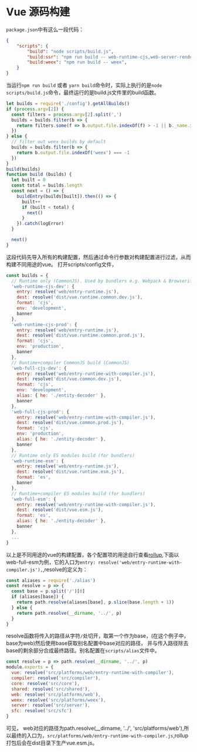 # Vue 源码构建

``package.json``中有这么一段代码：
```json
{
    "scripts": {
        "build": "node scripts/build.js",
        "build:ssr": "npm run build -- web-runtime-cjs,web-server-renderer",
        "build:weex": "npm run build -- weex",
    }
}
```

当运行``npm run build`` 或者 ``yarn build``命令时，实际上执行的是``node scripts/build.js``命令，最终运行的是build.js文件里的build函数。

```javascript
let builds = require('./config').getAllBuilds()
if (process.argv[2]) {
  const filters = process.argv[2].split(',')
  builds = builds.filter(b => {
    return filters.some(f => b.output.file.indexOf(f) > -1 || b._name.indexOf(f) > -1)
  })
} else {
  // filter out weex builds by default
  builds = builds.filter(b => {
    return b.output.file.indexOf('weex') === -1
  })
}
build(builds)
function build (builds) {
  let built = 0
  const total = builds.length
  const next = () => {
    buildEntry(builds[built]).then(() => {
      built++
      if (built < total) {
        next()
      }
    }).catch(logError)
  }

  next()
}
```

这段代码先导入所有的构建配置，然后通过命令行参数对构建配置进行过滤，从而构建不同用途的vue。
打开scripts/config文件，

```javascript
const builds = {
  // Runtime only (CommonJS). Used by bundlers e.g. Webpack & Browserify
  'web-runtime-cjs-dev': {
    entry: resolve('web/entry-runtime.js'),
    dest: resolve('dist/vue.runtime.common.dev.js'),
    format: 'cjs',
    env: 'development',
    banner
  },
  'web-runtime-cjs-prod': {
    entry: resolve('web/entry-runtime.js'),
    dest: resolve('dist/vue.runtime.common.prod.js'),
    format: 'cjs',
    env: 'production',
    banner
  },
  // Runtime+compiler CommonJS build (CommonJS)
  'web-full-cjs-dev': {
    entry: resolve('web/entry-runtime-with-compiler.js'),
    dest: resolve('dist/vue.common.dev.js'),
    format: 'cjs',
    env: 'development',
    alias: { he: './entity-decoder' },
    banner
  },
  'web-full-cjs-prod': {
    entry: resolve('web/entry-runtime-with-compiler.js'),
    dest: resolve('dist/vue.common.prod.js'),
    format: 'cjs',
    env: 'production',
    alias: { he: './entity-decoder' },
    banner
  },
  // Runtime only ES modules build (for bundlers)
  'web-runtime-esm': {
    entry: resolve('web/entry-runtime.js'),
    dest: resolve('dist/vue.runtime.esm.js'),
    format: 'es',
    banner
  },
  // Runtime+compiler ES modules build (for bundlers)
  'web-full-esm': {
    entry: resolve('web/entry-runtime-with-compiler.js'),
    dest: resolve('dist/vue.esm.js'),
    format: 'es',
    alias: { he: './entity-decoder' },
    banner
  },
  ...
}
```

以上是不同用途的vue的构建配置，各个配置项的用途自行查看[rollup](https://rollupjs.org/guide/en/),下面以web-full-esm为例，它的入口为``entry: resolve('web/entry-runtime-with-compiler.js'),``,resolve的定义为：

```javascript
const aliases = require('./alias')
const resolve = p => {
  const base = p.split('/')[0]
  if (aliases[base]) {
    return path.resolve(aliases[base], p.slice(base.length + 1))
  } else {
    return path.resolve(__dirname, '../', p)
  }
}
```

resolve函数将传入的路径从字符``/``处切开，取第一个作为base，(在这个例子中，base为web)然后使用base获取别名配置中base对应的路径，
并与传入路径除去base的剩余部分合成最终路径。别名配置在``scripts/alias``文件中。

```javascript
const resolve = p => path.resolve(__dirname, '../', p)
module.exports = {
  vue: resolve('src/platforms/web/entry-runtime-with-compiler'),
  compiler: resolve('src/compiler'),
  core: resolve('src/core'),
  shared: resolve('src/shared'),
  web: resolve('src/platforms/web'),
  weex: resolve('src/platforms/weex'),
  server: resolve('src/server'),
  sfc: resolve('src/sfc')
}
```

可见， web对应的路径为path.resolve(__dirname, '../', 'src/platforms/web'),所以最终的入口为，``src/platforms/web/entry-runtime-with-compiler.js``,rollup打包后会在dist目录下生产vue.esm.js。


